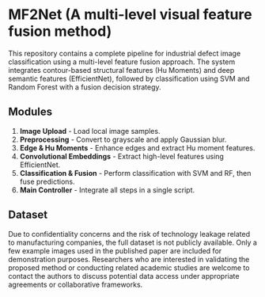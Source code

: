 # MF2Net (A multi-level visual feature fusion method) 

This repository contains a complete pipeline for industrial defect image classification using a multi-level feature fusion approach. The system integrates contour-based structural features (Hu Moments) and deep semantic features (EfficientNet), followed by classification using SVM and Random Forest with a fusion decision strategy.

## Modules

1. **Image Upload** - Load local image samples.
2. **Preprocessing** - Convert to grayscale and apply Gaussian blur.
3. **Edge & Hu Moments** - Enhance edges and extract Hu moment features.
4. **Convolutional Embeddings** - Extract high-level features using EfficientNet.
5. **Classification & Fusion** - Perform classification with SVM and RF, then fuse predictions.
6. **Main Controller** - Integrate all steps in a single script.

## Dataset

Due to confidentiality concerns and the risk of technology leakage related to manufacturing companies, the full dataset is not publicly available. Only a few example images used in the published paper are included for demonstration purposes.
Researchers who are interested in validating the proposed method or conducting related academic studies are welcome to contact the authors to discuss potential data access under appropriate agreements or collaborative frameworks.


